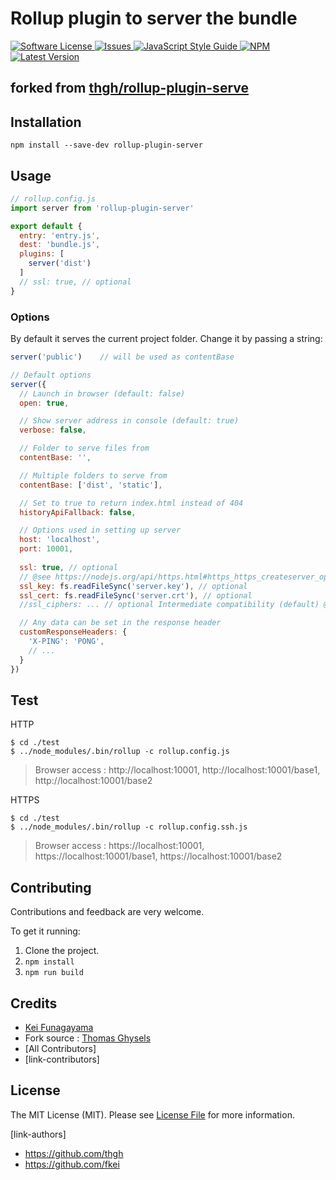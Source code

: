 # Rollup plugin to server the bundle

<a href="LICENSE">
  <img src="https://img.shields.io/badge/license-MIT-brightgreen.svg" alt="Software License" />
</a>
<a href="https://github.com/fkei/rollup-plugin-server/issues">
  <img src="https://img.shields.io/github/issues/fkei/rollup-plugin-server.svg" alt="Issues" />
</a>
<a href="http://standardjs.com/">
  <img src="https://img.shields.io/badge/code%20style-standard-brightgreen.svg" alt="JavaScript Style Guide" />
</a>
<a href="https://npmjs.org/package/rollup-plugin-server">
  <img src="https://img.shields.io/npm/v/rollup-plugin-server.svg?style=flat-squar" alt="NPM" />
</a>
<a href="https://github.com/fkei/rollup-plugin-server/releases">
  <img src="https://img.shields.io/github/release/fkei/rollup-plugin-server.svg" alt="Latest Version" />
</a>


## forked from [thgh/rollup-plugin-serve](thgh/rollup-plugin-serve)


## Installation
```
npm install --save-dev rollup-plugin-server
```

## Usage
```js
// rollup.config.js
import server from 'rollup-plugin-server'

export default {
  entry: 'entry.js',
  dest: 'bundle.js',
  plugins: [
    server('dist')
  ]
  // ssl: true, // optional
}
```

### Options

By default it serves the current project folder. Change it by passing a string:
```js
server('public')    // will be used as contentBase

// Default options
server({
  // Launch in browser (default: false)
  open: true,

  // Show server address in console (default: true)
  verbose: false,

  // Folder to serve files from
  contentBase: '',

  // Multiple folders to serve from
  contentBase: ['dist', 'static'],

  // Set to true to return index.html instead of 404
  historyApiFallback: false,

  // Options used in setting up server
  host: 'localhost',
  port: 10001,
  
  ssl: true, // optional
  // @see https://nodejs.org/api/https.html#https_https_createserver_options_requestlistener
  ssl_key: fs.readFileSync('server.key'), // optional
  ssl_cert: fs.readFileSync('server.crt'), // optional
  //ssl_ciphers: ... // optional Intermediate compatibility (default) @see https://wiki.mozilla.org/Security/Server_Side_TLS

  // Any data can be set in the response header
  customResponseHeaders: {
    'X-PING': 'PONG',
    // ...
  }
})
```

## Test

HTTP

```
$ cd ./test
$ ../node_modules/.bin/rollup -c rollup.config.js
```
> Browser access : http://localhost:10001, http://localhost:10001/base1, http://localhost:10001/base2

HTTPS

```
$ cd ./test
$ ../node_modules/.bin/rollup -c rollup.config.ssh.js
```
> Browser access : https://localhost:10001, https://localhost:10001/base1, https://localhost:10001/base2

## Contributing

Contributions and feedback are very welcome.

To get it running:
  1. Clone the project.
  2. `npm install`
  3. `npm run build`

## Credits

- [Kei Funagayama](https://github.com/fkei)
- Fork source : [Thomas Ghysels](https://github.com/thgh)
- [All Contributors]
- [link-contributors]

## License

The MIT License (MIT). Please see [License File](LICENSE) for more information.

[link-authors]
- https://github.com/thgh
- https://github.com/fkei

[rollup-plugin-server]: https://www.npmjs.com/package/rollup-plugin-server
